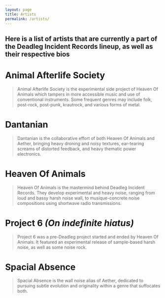 ```yaml
---
layout: page
title: Artists
permalink: /artists/
---
```


## **Here is a list of artists that are currently a part of the Deadleg Incident Records lineup, as well as their respective bios**  
   
# **Animal Afterlife Society**
<blockquote>Animal Afterlife Society is the experimental side project of Heaven Of Animals which tampers in more accessible music and use of conventional instruments. Some frequent genres may include folk, post-rock, post-punk, krautrock, and various forms of metal.</blockquote>  
   

# **Dantanian**
<blockquote>Dantanian is the collaborative effort of both Heaven Of Animals and Aether, bringing heavy droning and noisy textures, ear-tearing screams of distorted feedback, and heavy thematic power electronics.</blockquote>  
   

# **Heaven Of Animals**
<blockquote>Heaven Of Animals is the mastermind behind Deadleg Incident Records. They develop experimental and heavy noise, ranging from loud and bassy harsh noise wall, to musique-concrete noise compositions using shortwave radio transmissions.</blockquote>  
   

# **Project 6** *(On indefinite hiatus)*
<blockquote>Project 6 was a pre-Deadleg project started and ended by Heaven Of Animals. It featured an experimental release of sample-based harsh noise, as well as some noise rock.</blockquote>  
   

# **Spacial Absence**
<blockquote>Spacial Absence is the wall noise alias of Aether, dedicated to pursuing subtle evolution and originality within a genre that suffocates both.</blockquote>  
